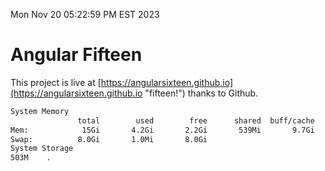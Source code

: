 Mon Nov 20 05:22:59 PM EST 2023

# Angular Fifteen


This project is live at [https://angularsixteen.github.io](https://angularsixteen.github.io "fifteen!") thanks to Github.

```bash
System Memory
               total        used        free      shared  buff/cache   available
Mem:            15Gi       4.2Gi       2.2Gi       539Mi       9.7Gi        11Gi
Swap:          8.0Gi       1.0Mi       8.0Gi
System Storage
503M	.
```
